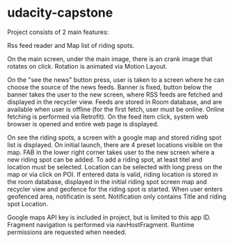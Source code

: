 # udacity-capstone

Project consists of 2 main features:

Rss feed reader and Map list of riding spots.

On the main screen, under the main image, there is an crank image that rotates on click. Rotation is animated via Motion Layout.

On the "see the news" button press, user is taken to a screen where he can choose the source of the news feeds. Banner is fixed, button below the banner takes the user to the new screen, where RSS feeds are fetched and displayed in the recycler view.
Feeds are stored in Room database, and are available when user is offline (for the first fetch, user must be online. Online fetching is performed via Retrofit). On the feed item click, system web browser is opened and entire web page is displayed.

On see the riding spots, a screen with a google map and stored riding spot list is displayed. On initial launch, there are 4 preset locations visible on the map. FAB in the lower right corner takes user to the new screen where a new riding spot can be added. To add a riding spot, at least titel and location must be selected. Location can be selected with long press on the map or via click on POI.
If entered data is valid, riding location is stored in the room database, displayed in the initial riding spot screen map and recycler view and geofence for the riding spot is started. When user enters geofenced area, notificatin is sent. Notification only contains Title and riding spot Location.

Google maps API key is included in project, but is limited to this app ID. 
Fragment navigation is performed via navHostFragment.
Runtime permissions are requested when needed.
